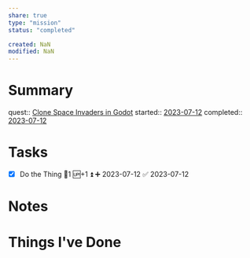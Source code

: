 ```yaml
---
share: true
type: "mission"
status: "completed"

created: NaN 
modified: NaN
---
```

 
# Summary
quest:: [Clone Space Invaders in Godot](./Clone%20Space%20Invaders%20in%20Godot.md)
started:: [2023-07-12](../../00%20-%20Life%20Management%20System/09%20-%20Daily%20Notes/2023-07-12.md)
completed:: [2023-07-12](../../00%20-%20Life%20Management%20System/09%20-%20Daily%20Notes/2023-07-12.md)
# Tasks
- [x] Do the Thing 🥄1 🆙+1 ⏫ ➕ 2023-07-12 ✅ 2023-07-12
# Notes

# Things I've Done